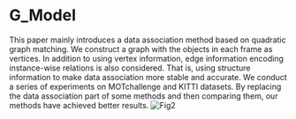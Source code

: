# G_Model

This paper mainly introduces a data association method based on quadratic graph matching. We construct a graph with the objects in each frame as vertices. In addition to using vertex information, edge information encoding instance-wise relations is also considered. That is, using structure information to make data association more stable and accurate. We conduct a series of experiments on MOTchallenge and KITTI datasets. By replacing the data association part of some methods and then comparing them, our methods have achieved better results.
![Fig2](https://user-images.githubusercontent.com/70517115/224886697-a146dcc7-3bb8-4612-a1e6-d6862daad5fd.png)
